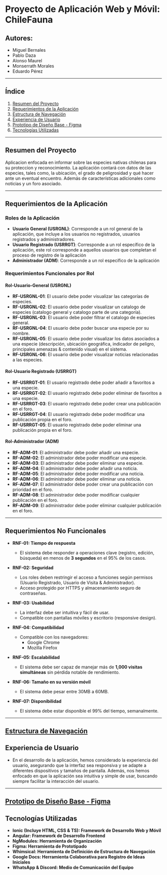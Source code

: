 # Proyecto de Aplicación Web y Móvil: ChileFauna 


## Autores:
- Miguel Bernales
- Pablo Daza
- Alonso Maurel
- Monserrath Morales
- Eduardo Pérez

---
##  Índice
1. [Resumen del Proyecto](#Resumen-del-Proyecto)
2. [Requerimientos de la Aplicación](#Requerimientos-de-la-Aplicación)
3. [Estructura de Navegación](#Estructura-de-Navegación)
5. [Experiencia de Usuario](#Experiencia-de-Usuario)
6. [Prototipo de Diseño Base - Figma](#Prototipo-de-Diseño-Base---Figma)
7. [Tecnologías Utilizadas](#Tecnologías-Utilizadas)


---
## Resumen del Proyecto
Aplicacion enfocada en informar sobre las especies nativas chilenas para su proteccion y reconocimiento. La aplicación contará con datos de las especies, tales como, la ubicación, el grado de peligrosidad y qué hacer ante un eventual encuentro. Además de características adicionales como noticias y un foro asociado.

---
## Requerimientos de la Aplicación

### Roles de la Aplicación
- **Usuario General (USRGNL)**: Corresponde a un rol general de la aplicación, que incluye a los usuarios no registrados, usuarios registrados y administradores.
- **Usuario Registrado (USRRGT)**: Corresponde a un rol específico de la aplicación, este rol corresponde a aquellos usuarios que completan el proceso de registro de la aplicación
- **Administrador (ADM)**: Corresponde a un rol específico de la aplicación


### Requerimientos Funcionales por Rol

#### Rol-Usuario-General (USRGNL)

- **RF-USRGNL-01**: El usuario debe poder visualizar las categorías de especies.
- **RF-USRGNL-02**: El usuario debe poder visualizar un catalogo de especies (catalogo general y catalogo parte de una categoría).
- **RF-USRGNL-03**: El usuario debe poder filtrar el catalogo de especies general.
- **RF-USRGNL-04**: El usuario debe poder buscar una especie por su nombre.
- **RF-USRGNL-05**: El usuario debe poder visualizar los datos asociados a una especie (descripción, ubicación geográfica, indicador de peligro, principales amenazas & contenido visual) en el sistema.
- **RF-USRGNL-06**: El usuario debe poder visualizar noticias relacionadas a las especies.


#### Rol-Usuario Registrado (USRRGT)

- **RF-USRRGT-01**: El usuario registrado debe poder añadir a favoritos a una especie.
- **RF-USRRGT-02**: El usuario registrado debe poder eliminar de favoritos a una especie.
- **RF-USRRGT-03**: El usuario registrado debe poder crear una publicación en el foro.
- **RF-USRRGT-04**: El usuario registrado debe poder modificar una publicación propia en el foro.
- **RF-USRRGT-05**: El usuario registrado debe poder eliminar una publicación propia en el foro.


#### Rol-Administrador (ADM)
- **RF-ADM-01**: El administrador debe poder añadir una especie.
- **RF-ADM-02**: El administrador debe poder modificar una especie.
- **RF-ADM-03**: El administrador debe poder eliminar una especie.
- **RF-ADM-04**: El administrador debe poder añadir una noticia.
- **RF-ADM-05**: El administrador debe poder modificar una noticia.
- **RF-ADM-06**: El administrador debe poder eliminar una noticia.
- **RF-ADM-07**: El administrador debe poder crear una publicación con prioridad en el foro. 
- **RF-ADM-08**: El administrador debe poder modificar cualquier publicación en el foro.
- **RF-ADM-09**: El administrador debe poder eliminar cualquier publicación en el foro.

---

## Requerimientos No Funcionales
- **RNF-01: Tiempo de respuesta**
  - El sistema debe responder a operaciones clave (registro, edición, búsqueda) en menos de **3 segundos** en el 95% de los casos.

- **RNF-02: Seguridad**
  - Los roles deben restringir el acceso a funciones según permisos (Usuario Registrado, Usuario de Visita & Administrador).
  - Acceso protegido por HTTPS y almacenamiento seguro de contraseñas.

- **RNF-03: Usabilidad**
  - La interfaz debe ser intuitiva y fácil de usar.
  - Compatible con pantallas móviles y escritorio (responsive design).

- **RNF-04: Compatibilidad**
  - Compatible con los navegadores:
    - Google Chrome
    - Mozilla Firefox

- **RNF-05: Escalabilidad**
  - El sistema debe ser capaz de manejar más de **1,000 visitas simultáneas** sin pérdida notable de rendimiento.

- **RNF-06: Tamaño en su versión móvil**
  - El sistema debe pesar entre 30MB a 60MB.

- **RNF-07: Disponibilidad**
  - El sistema debe estar disponible el 99% del tiempo, semanalmente.

---

[Estructura de Navegación](https://whimsical.com/chilefauna-Tb9MqdBW46YqzTZWMTxfcz)
---

## Experiencia de Usuario
  - En el desarrollo de la aplicación, hemos considerado la experiencia del usuario, asegurando que la interfaz sea responsiva y se adapte a diferentes dispositivos y tamaños de pantalla. Además, nos hemos enfocado en que la aplicación sea intuitiva y simple de usar, buscando siempre facilitar la interacción del usuario.

---

[Prototipo de Diseño Base - Figma](https://www.figma.com/design/lLOef7YWi8NfUM0lYz78GO/ChileFauna-ProyectoWeb?node-id=33-444&t=bvsW8zplUBVVOAPT-1)
---
## Tecnologías Utilizadas
- **Ionic (Incluye HTML, CSS & TS): Framework de Desarrollo Web y Móvil**
- **Angular: Framework de Desarrollo Frontend**
- **NgModules: Herramienta de Organización**
- **Figma: Herramienta de Prototipado**
- **Whimsical: Herramienta de Definición de Estructura de Navegación**
- **Google Docs: Herramienta Colaborativa para Registro de Ideas Iniciales**
- **WhatsApp & Discord: Medio de Comunicación del Equipo**


